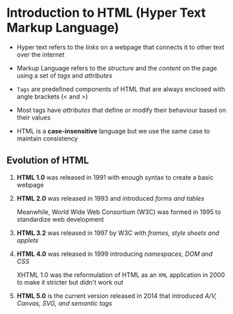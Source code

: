 # Introduction to HTML (Hyper Text Markup Language)

- Hyper text refers to the *links* on a webpage that connects it to other text
over the internet

- Markup Language refers to the *structure* and the *content* on the page using
a set of *tags* and *attributes*

- `Tags` are predefined components of HTML that are always enclosed with angle
brackets (< and >)

- Most tags have *attributes* that define or modify their behaviour based on their
values

- HTML is a **case-insensitive** language but we use the same case to maintain
consistency

## Evolution of HTML

1. **HTML 1.0** was released in 1991 with enough syntax to create a basic webpage

2. **HTML 2.0** was released in 1993 and introduced *forms and tables*

    Meanwhile, World Wide Web Consortium (W3C) was formed in 1995 to standardize
    web development

3. **HTML 3.2** was released in 1997 by W3C with *frames, style sheets and applets*

4. **HTML 4.0** was released in 1999 introducing *namespaces, DOM and CSS*

    XHTML 1.0 was the reformulation of HTML as an `XML` application in 2000
    to make it stricter but didn't work out

5. **HTML 5.0** is the current version released in 2014 that introduced *A/V,*
*Canvas, SVG, and semantic tags*
